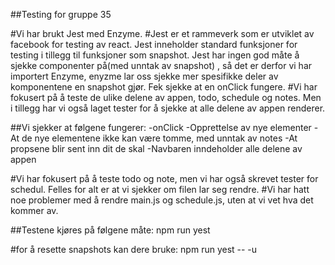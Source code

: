##Testing for gruppe 35

#Vi har brukt Jest med Enzyme.
#Jest er et rammeverk som er utviklet av facebook for testing av react. Jest inneholder standard funksjoner for testing i tillegg til funksjoner som snapshot. Jest har ingen god måte å sjekke componenter på(med unntak av snapshot) , så det er derfor vi har importert Enzyme, enyzme lar oss sjekke mer spesifikke deler av komponentene en snapshot gjør. Fek sjekke at en onClick fungere.
#Vi har fokusert på å teste de ulike delene av appen, todo, schedule og notes. Men i tillegg har vi også laget tester for å sjekke at alle delene av appen renderer.

##Vi sjekker at følgene fungerer:
-onClick
-Opprettelse av nye elementer
-At de nye elementene ikke kan være tomme, med unntak av notes
-At propsene blir sent inn dit de skal
-Navbaren inndeholder alle delene av appen

#Vi har fokusert på å teste todo og note, men vi har også skrevet tester for schedul. Felles for alt er at vi sjekker om filen lar seg rendre.
#Vi har hatt noe problemer med å rendre main.js og schedule.js, uten at vi vet hva det kommer av.

##Testene kjøres på følgene måte:
npm run yest

#for å resette snapshots kan dere bruke:
npm run yest -- -u
